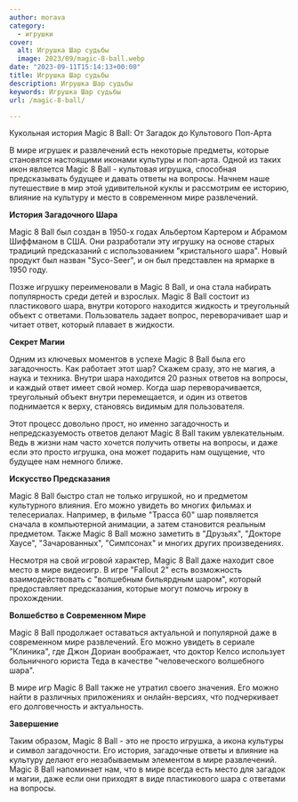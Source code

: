 ```yaml
---
author: morava
category:
  - игрушки
cover:
  alt: Игрушка Шар судьбы
  image: 2023/09/magic-8-ball.webp
date: "2023-09-11T15:14:13+00:00"
title: Игрушка Шар судьбы
description: Игрушка Шар судьбы
keywords: Игрушка Шар судьбы
url: /magic-8-ball/

---
```

Кукольная история Magic 8 Ball: От Загадок до Культового Поп-Арта

В мире игрушек и развлечений есть некоторые предметы, которые становятся настоящими иконами культуры и поп-арта. Одной из таких икон является Magic 8 Ball - культовая игрушка, способная предсказывать будущее и давать ответы на вопросы. Начнем наше путешествие в мир этой удивительной куклы и рассмотрим ее историю, влияние на культуру и место в современном мире развлечений.

**История Загадочного Шара**

Magic 8 Ball был создан в 1950-х годах Альбертом Картером и Абрамом Шиффманом в США. Они разработали эту игрушку на основе старых традиций предсказаний с использованием "кристального шара". Новый продукт был назван "Syco-Seer", и он был представлен на ярмарке в 1950 году.

Позже игрушку переименовали в Magic 8 Ball, и она стала набирать популярность среди детей и взрослых. Magic 8 Ball состоит из пластикового шара, внутри которого находится жидкость и треугольный объект с ответами. Пользователь задает вопрос, переворачивает шар и читает ответ, который плавает в жидкости.

**Секрет Магии**

Одним из ключевых моментов в успехе Magic 8 Ball была его загадочность. Как работает этот шар? Скажем сразу, это не магия, а наука и техника. Внутри шара находится 20 разных ответов на вопросы, и каждый ответ имеет свой номер. Когда шар переворачивается, треугольный объект внутри перемещается, и один из ответов поднимается к верху, становясь видимым для пользователя.

Этот процесс довольно прост, но именно загадочность и непредсказуемость ответов делают Magic 8 Ball таким увлекательным. Ведь в жизни нам часто хочется получить ответы на вопросы, и даже если это просто игрушка, она может подарить нам ощущение, что будущее нам немного ближе.

**Искусство Предсказания**

Magic 8 Ball быстро стал не только игрушкой, но и предметом культурного влияния. Его можно увидеть во многих фильмах и телесериалах. Например, в фильме "Трасса 60" шар появляется сначала в компьютерной анимации, а затем становится реальным предметом. Также Magic 8 Ball можно заметить в "Друзьях", "Докторе Хаусе", "Зачарованных", "Симпсонах" и многих других произведениях.

Несмотря на свой игровой характер, Magic 8 Ball даже находит свое место в мире видеоигр. В игре "Fallout 2" есть возможность взаимодействовать с "волшебным бильярдным шаром", который предоставляет предсказания, которые могут помочь игроку в прохождении.

**Волшебство в Современном Мире**

Magic 8 Ball продолжает оставаться актуальной и популярной даже в современном мире развлечений. Его можно увидеть в сериале "Клиника", где Джон Дориан воображает, что доктор Келсо использует больничного юриста Теда в качестве "человеческого волшебного шара".

В мире игр Magic 8 Ball также не утратил своего значения. Его можно найти в различных приложениях и онлайн-версиях, что подчеркивает его долговечность и актуальность.

**Завершение**

Таким образом, Magic 8 Ball - это не просто игрушка, а икона культуры и символ загадочности. Его история, загадочные ответы и влияние на культуру делают его незабываемым элементом в мире развлечений. Magic 8 Ball напоминает нам, что в мире всегда есть место для загадок и магии, даже если они приходят в виде пластикового шара с ответами на вопросы.
